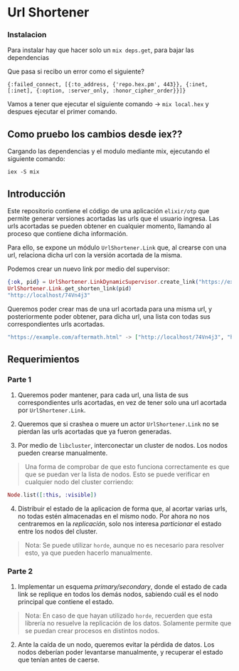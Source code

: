 # Url Shortener

### Instalacion

Para instalar hay que hacer solo un `mix deps.get`, para bajar las dependencias

Que pasa si recibo un error como el siguiente?

```
{:failed_connect, [{:to_address, {'repo.hex.pm', 443}}, {:inet, [:inet], {:option, :server_only, :honor_cipher_order}}]}
```

Vamos a tener que ejecutar el siguiente comando -> `mix local.hex` y despues ejecutar el primer comando.

## Como pruebo los cambios desde iex??

Cargando las dependencias y el modulo mediante mix, ejecutando el siguiente comando:

`iex -S mix`

## Introducción

Este repositorio contiene el código de una aplicación `elixir/otp` que permite generar versiones acortadas las urls que el usuario ingresa. Las urls acortadas se pueden obtener en cualquier momento, llamando al proceso que contiene dicha información. 

Para ello, se expone un módulo `UrlShortener.Link` que, al crearse con una url, relaciona dicha url con la versión acortada de la misma.

Podemos crear un nuevo link por medio del supervisor:

```elixir
{:ok, pid} = UrlShortener.LinkDynamicSupervisor.create_link("https://example.com/aftermath.html")
UrlShortener.Link.get_shorten_link(pid)
"http://localhost/74Vn4j3"
```

Queremos poder crear mas de una url acortada para una misma url, y posteriormente poder obtener, para dicha url, una lista con todas sus correspondientes urls acortadas.

```elixir
"https://example.com/aftermath.html" -> ["http://localhost/74Vn4j3", "http://localhost/najqnww3813"]
```

## Requerimientos

### Parte 1

1. Queremos poder mantener, para cada url, una lista de sus correspondientes urls acortadas, en vez de tener solo una url acortada por `UrlShortener.Link`.

2. Queremos que si crashea o muere un actor `UrlShortener.Link` no se pierdan las urls acortadas que ya fueron generadas. 

3. Por medio de `libcluster`, interconectar un cluster de nodos. Los nodos pueden crearse manualmente.

> Una forma de comprobar de que esto funciona correctamente es que que se puedan ver la lista de nodos. Esto se puede verificar en cualquier nodo del cluster corriendo:

```elixir
Node.list([:this, :visible])
```

4. Distribuir el estado de la aplicacion de forma que, al acortar varias urls, no todas estén almacenadas en el mismo nodo. Por ahora no nos centraremos en la _replicación_, solo nos interesa _particionar_ el estado entre los nodos del cluster.

> Nota: Se puede utilizar `horde`, aunque no es necesario para resolver esto, ya que pueden hacerlo manualmente.

### Parte 2

1. Implementar un esquema _primary/secondary_, donde el estado de cada link se replique en todos los demás nodos, sabiendo cuál es el nodo principal que contiene el estado.

> Nota: En caso de que hayan utilizado `horde`, recuerden que esta librería no resuelve la replicación de los datos. Solamente permite que se puedan crear procesos en distintos nodos. 

2. Ante la caída de un nodo, queremos evitar la pérdida de datos. Los nodos deberían poder levantarse manualmente, y recuperar el estado que tenían antes de caerse.

